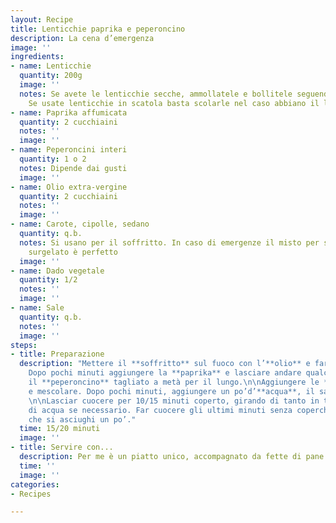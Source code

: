 ```yaml
---
layout: Recipe
title: Lenticchie paprika e peperoncino
description: La cena d’emergenza
image: ''
ingredients:
- name: Lenticchie
  quantity: 200g
  image: ''
  notes: Se avete le lenticchie secche, ammollatele e bollitele seguendo le istruzioni.
    Se usate lenticchie in scatola basta scolarle nel caso abbiano il liquido di conservazione.
- name: Paprika affumicata
  quantity: 2 cucchiaini
  notes: ''
  image: ''
- name: Peperoncini interi
  quantity: 1 o 2
  notes: Dipende dai gusti
  image: ''
- name: Olio extra-vergine
  quantity: 2 cucchiaini
  notes: ''
  image: ''
- name: Carote, cipolle, sedano
  quantity: q.b.
  notes: Si usano per il soffritto. In caso di emergenze il misto per soffritto pronto
    surgelato è perfetto
  image: ''
- name: Dado vegetale
  quantity: 1/2
  notes: ''
  image: ''
- name: Sale
  quantity: q.b.
  notes: ''
  image: ''
steps:
- title: Preparazione
  description: "Mettere il **soffritto** sul fuoco con l’**olio** e far rosolare.
    Dopo pochi minuti aggiungere la **paprika** e lasciare andare qualche minuto.\n\nAggiungere
    il **peperoncino** tagliato a metà per il lungo.\n\nAggiungere le **lenticchie**
    e mescolare. Dopo pochi minuti, aggiungere un po’d’**acqua**, il sale e il dado.
    \n\nLasciar cuocere per 10/15 minuti coperto, girando di tanto in tanto e aggiustando
    di acqua se necessario. Far cuocere gli ultimi minuti senza coperchio in modo
    che si asciughi un po’."
  time: 15/20 minuti
  image: ''
- title: Servire con...
  description: Per me è un piatto unico, accompagnato da fette di pane integrale tostate.
  time: ''
  image: ''
categories:
- Recipes

---
```

